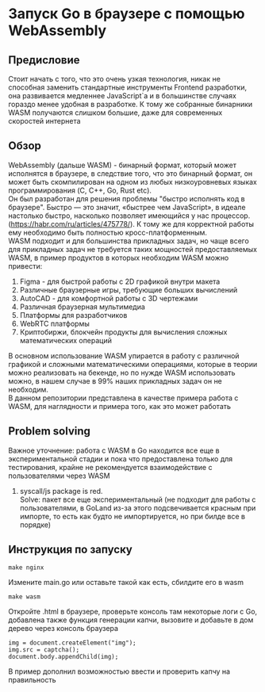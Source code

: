 # Запуск Go в браузере с помощью WebAssembly #
## Предисловие ##
Стоит начать с того, что это очень узкая технология, никак не способная заменить стандартные инструменты Frontend разработки, она развивается медленнее JavaScript`a и в большинстве случаях гораздо менее удобная в разработке. К тому же собранные бинарники WASM получаются слишком большие, даже для современных скоростей интернета

## Обзор ##
WebAssembly (дальше WASM) - бинарный формат, который может исполнятся в браузере, в следствие того, что это бинарный формат, он может быть скомпилирован на одном из любых низкоуровневых языках программирования (C, C++, Go, Rust etc).  
Он был разработан для решения проблемы "быстро исполнять код в браузере". Быстро — это значит, «быстрее чем JavaScript», в идеале настолько быстро, насколько позволяет имеющийся у нас процессор.(https://habr.com/ru/articles/475778/). К тому же для корректной работы ему необходимо быть полностью кросс-платформенным.  
WASM подходит и для большинства прикладных задач, но чаще всего для прикладных задач не требуется таких мощностей предоставляемых WASM, в пример продуктов в которых необходим WASM можно привести:  
1) Figma - для быстрой работы с 2D графикой внутри макета
2) Различные браузерные игры, требующие больших вычислений
3) AutoСAD - для комфортной работы с 3D чертежами
4) Различная браузерная мультимедиа
5) Платформы для разработчиков
6) WebRTC платформы
7) Криптобиржи, блокчейн продукты для вычисления сложных математических операций

В основном использование WASM упирается в работу с различной графикой и сложными математическими операциями, которые в теории можно реализовать на бекенде, но по нужде WASM использовать можно, в нашем случае в 99% наших прикладных задач он не необходим.  
В данном репозитории представлена в качестве примера работа с WASM, для наглядности и примера того, как это может работать

## Problem solving ##
Важное уточнение: работа с WASM в Go находится все еще в экспериментальной стадии и пока что предоставлена только для тестирования, крайне не рекомендуется взаимодействие с пользователями через WASM
1) syscall/js package is red.  
Solve: пакет все еще экспериментальный (не подходит для работы с пользователями, в GoLand из-за этого подсвечивается красным при импорте, то есть как будто не импортируется, но при билде все в порядке)

## Инструкция по запуску ##
```
make nginx
```

Измените main.go или оставьте такой как есть, сбилдите его в wasm
```
make wasm
```

Откройте .html в браузере, проверьте консоль там некоторые логи с Go, добавлена также функция генерации капчи, вызовите и добавьте в дом дерево через консоль браузера
```
img = document.createElement("img");
img.src = captcha();
document.body.appendChild(img);
```

В пример дополнил возможностью ввести и проверить капчу на правильность
